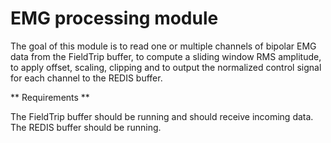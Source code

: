 EMG processing module
=====================

The goal of this module is to read one or multiple channels of bipolar EMG data from the FieldTrip buffer, to compute a sliding window RMS amplitude, to apply offset, scaling, clipping and to output the normalized control signal for each channel to the REDIS buffer.


** Requirements **

The FieldTrip buffer should be running and should receive incoming data.
The REDIS buffer should be running.
